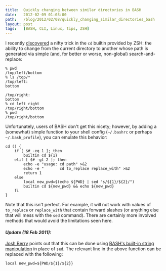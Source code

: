 ```yaml
---
title:  Quickly changing between similar directories in BASH
date:   2012-02-09 01:03:00
path:   /blog/2012/02/08/quickly_changing_similar_directories_bash
layout: post
tags:   [BASH, CLI, Linux, tips, ZSH]
---
```

I recently [discovered][zsh_cd] a nifty trick in the `cd` builtin provided by ZSH: the ability to
change from the current directory to another whose path is generated via simple (and, for better or
worse, non-global) search-and-replace:

    % pwd
    /top/left/bottom
    % ls /top/*
    /top/left:
    bottom

    /top/right:
    bottom
    % cd left right
    /top/right/bottom
    % pwd
    /top/right/bottom

Unfortunately, users of BASH don't get this nicety; however, by adding a (somewhat) simple function
to your shell config (`~/.bashrc` or perhaps `~/.bash_profile`), you can emulate this behavior:

    cd () { 
        if [ $# -eq 1 ]; then
            builtin cd ${1}
        elif [ $# -gt 2 ]; then
            echo -e "usage: cd path" >&2
            echo -e "       cd to_replace replace_with" >&2
            return 1
        else
            local new_pwd=$(echo ${PWD} | sed "s/${1}/${2}/")
            builtin cd ${new_pwd} && echo ${new_pwd}
        fi
    }

Note that this isn't perfect. For example, it will not work with values of `to_replace` or
`replace_with` that contain forward slashes (or anything else that will mess with the `sed`
command). There are certainly more involved methods that would avoid the limitations seen here.

#### _Update (18 Feb 2011):_

[Josh Berry][josh_berry] points out that this can be done using [BASH's built-in string
manipulation][bash_strings] in place of `sed`. The relevant line in the above function can be
replaced with the following:

    local new_pwd=${PWD/${1}/${2}}

[zsh_cd]:       http://www.acm.uiuc.edu/workshops/zsh/cd.html
[josh_berry]:   http://josh-berry.blogspot.com
[bash_strings]: http://tldp.org/LDP/abs/html/string-manipulation.html
